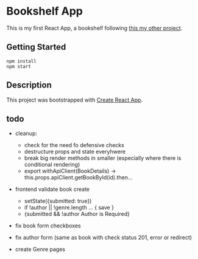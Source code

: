 # Bookshelf App

This is my first React App, a bookshelf following [this my other project](https://pacific-hamlet-13856.herokuapp.com/).

## Getting Started

```
npm install
npm start
```

## Description

This project was bootstrapped with [Create React App](https://github.com/facebook/create-react-app).

## todo

- cleanup:

  - check for the need fo defensive checks
  - destructure props and state everyhwere
  - break big render methods in smaller (especially where there is conditional rendering)
  - export withApiClient(BookDetails) -> this.props.apiClient.getBookById(id).then...

- frontend validate book create
  - setState({submitted: true})
  - if !author || !genre.length ... { save }
  - {submitted && !author <ValidationFeedback>Author is Required</ValidationFeedback>}
- fix book form checkboxes
- fix author form (same as book with check status 201, error or redirect)
- create Genre pages
